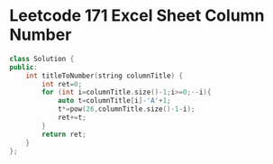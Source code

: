 # Leetcode 171 Excel Sheet Column Number


```cpp
class Solution {
public:
    int titleToNumber(string columnTitle) {
        int ret=0;
        for (int i=columnTitle.size()-1;i>=0;--i){
            auto t=columnTitle[i]-'A'+1;
            t*=pow(26,columnTitle.size()-1-i);
            ret+=t;
        }
        return ret;
    }
};
```
